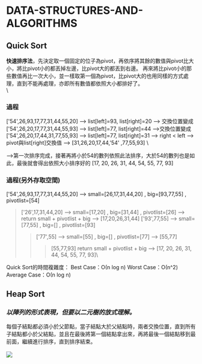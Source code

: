 # DATA-STRUCTURES-AND-ALGORITHMS
## Quick Sort
**快速排序法**，先決定取一個固定的位子為pivot，再依序將其餘的數值與pivot比大小，將比pivot小的都丟掉左邊，比pivot大的都丟到右邊。 再來將比pivot小的那些數值再比一次大小，並一樣取第一個為pivot，比pivot大的也用同樣的方式處理，直到不能再處理，亦即所有數值都依照大小都排好了。\
\
### 過程
['54',26,93,17,77,31,44,55,20] --> list[left]=93, list[right]=20 --> 交換位置變成['54',26,20,17,77,31,44,55,93] --> list[left]=77, list[right]=44 -->交換位置變成['54',26,20,17,44,31,77,55,93] --> list[left]=77, list[right]=31 --> right < left --> pivot與list[right]交換值 --> [31,26,20,17,44,'54' ,77,55,93] \

-->第一次排序完成，接著再將小於54的數列依照此法排序，大於54的數列也是如此，最後就會得出依照大小排序好的 [17, 20, 26, 31, 44, 54, 55, 77, 93]

### 過程(另外存取空間)
['54',26,93,17,77,31,44,55,20] --> small=[26,17,31,44,20] , big=[93,77,55] , pivotlist=[54]
>['26',17,31,44,20] --> small=[17,20] , big=[31,44] , pivotlist=[26] --> return small + pivotlist + big --> [17,20,26,31,44]
>['93',77,55] --> small=[77,55] , big=[] , pivotlist=[93] 
>>['77',55] --> small=[55] , big=[] , pivotlist=[77] --> [55,77]
>>>[55,77,93]
return small + pivotlist + big --> [17, 20, 26, 31, 44, 54, 55, 77, 93]\

  Quick Sort的時間複雜度：
    Best Case：Ο(n log n)
    Worst Case：Ο(n^2)　
    Average Case：Ο(n log n)

## Heap Sort
### ***以陣列的形式表現，但要以二元樹的放式理解。***
每個子結點都必須小於父節點，當子結點大於父結點時，兩者交換位置，直到所有子結點都小於父結點，並且在最後將第一個結點拿出來，再將最後一個結點移到最前面，繼續進行排序，直到排序結束。<br>
\
![](https://algorithm.yuanbin.me/shared-files/images/Heapsort-example.gif)
